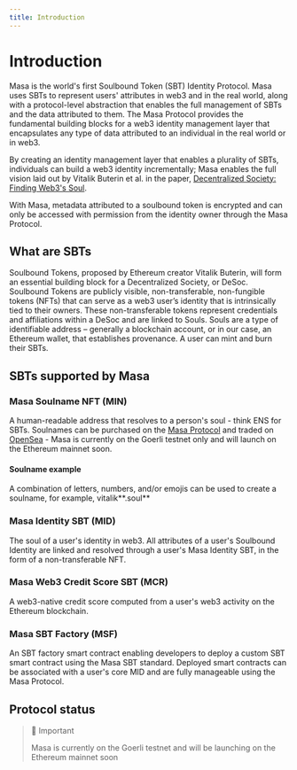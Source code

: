 ```yaml
---
title: Introduction
---
```


# Introduction

Masa is the world's first Soulbound Token (SBT) Identity Protocol. Masa uses SBTs to represent users' attributes in web3
and in the real world, along with a protocol-level abstraction that enables the full management of SBTs and the data
attributed to them. The Masa Protocol provides the fundamental building blocks for a web3 identity management layer that
encapsulates any type of data attributed to an individual in the real world or in web3.

By creating an identity management layer that enables a plurality of SBTs, individuals can build a web3 identity
incrementally; Masa enables the full vision laid out by Vitalik Buterin et al. in the
paper, [Decentralized Society: Finding Web3's Soul](https://papers.ssrn.com/sol3/papers.cfm?abstract_id=4105763).

With Masa, metadata attributed to a soulbound token is encrypted and can only be accessed with permission from the
identity owner through the Masa Protocol.

## What are SBTs

Soulbound Tokens, proposed by Ethereum creator Vitalik Buterin, will form an essential building block for a
Decentralized Society, or DeSoc. Soulbound Tokens are publicly visible, non-transferable, non-fungible tokens (NFTs)
that can serve as a web3 user’s identity that is intrinsically tied to their owners. These non-transferable tokens
represent credentials and affiliations within a DeSoc and are linked to Souls. Souls are a type of identifiable address
– generally a blockchain account, or in our case, an Ethereum wallet, that establishes provenance. A user can mint and
burn their SBTs.

## SBTs supported by Masa

### Masa Soulname NFT (MIN)

A human-readable address that resolves to a person's soul - think ENS for SBTs. Soulnames can be purchased on
the [Masa Protocol](https://beta.claimyoursoul.masa.finance/) and traded
on [OpenSea](https://testnets.opensea.io/collection/masa-identity-name-v2) - Masa is currently on the Goerli testnet
only and will launch on the Ethereum mainnet soon.

#### Soulname example

A combination of letters, numbers, and/or emojis can be used to create a soulname, for example, vitalik**.soul**

### Masa Identity SBT (MID)

The soul of a user's identity in web3. All attributes of a user's Soulbound Identity are linked and resolved through a
user's Masa Identity SBT, in the form of a non-transferable NFT.

### Masa Web3 Credit Score SBT (MCR)

A web3-native credit score computed from a user's web3 activity on the Ethereum blockchain.

### Masa SBT Factory (MSF)

An SBT factory smart contract enabling developers to deploy a custom SBT smart contract using the Masa SBT standard.
Deployed smart contracts can be associated with a user's core MID and are fully manageable using the Masa Protocol.

## Protocol status

> 🚧 Important
>
> Masa is currently on the Goerli testnet and will be launching on the Ethereum mainnet soon